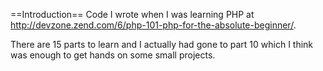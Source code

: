 ==Introduction==
Code I wrote when I was learning PHP at
http://devzone.zend.com/6/php-101-php-for-the-absolute-beginner/.

There are 15 parts to learn and I actually had gone to part 10 which I think was
enough to get hands on some small projects.
